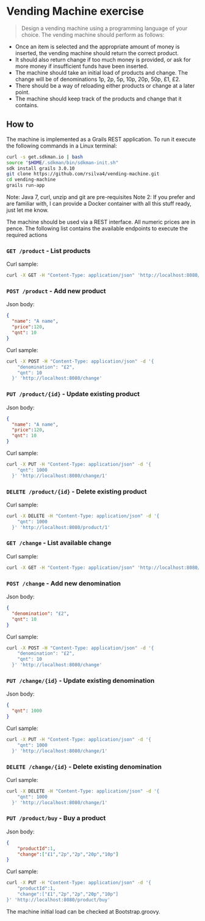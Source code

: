 # Vending Machine exercise

> Design a vending machine using a programming language of your choice.
  The vending machine should perform as follows:
  * Once an item is selected and the appropriate amount of money is inserted, the vending machine should return the correct product.
  * It should also return change if too much money is provided, or ask for more money if insufficient funds have been inserted.
  * The machine should take an initial load of products and change. The change will be of denominations 1p, 2p, 5p, 10p, 20p, 50p, £1, £2.
  * There should be a way of reloading either products or change at a later point.
  * The machine should keep track of the products and change that it contains.

## How to

The machine is implemented as a Grails REST application. To run it execute the following commands in a Linux terminal:

```bash
curl -s get.sdkman.io | bash
source "$HOME/.sdkman/bin/sdkman-init.sh"
sdk install grails 3.0.10
git clone https://github.com/rsilva4/vending-machine.git
cd vending-machine
grails run-app
```

Note: Java 7, curl, unzip and git are pre-requisites
Note 2: If you prefer and are familiar with, I can provide a Docker container with all this stuff ready, just let me know.

The machine should be used via a REST interface. All numeric prices are in pence. The following list contains the available endpoints to execute the required actions

### `GET /product` - List products

Curl sample:
```bash
curl -X GET -H "Content-Type: application/json" 'http://localhost:8080/product'
```

### `POST /product` - Add new product

Json body:
```json
{
  "name": "A name",
  "price":120,
  "qnt": 10
}
```

Curl sample:
```bash
curl -X POST -H "Content-Type: application/json" -d '{   
    "denomination": "£2",
    "qnt": 10
  }' 'http://localhost:8080/change'
```

### `PUT /product/{id}` - Update existing product

Json body:
```json
{
  "name": "A name",
  "price":120,
  "qnt": 10
}
```

Curl sample:
```bash
curl -X PUT -H "Content-Type: application/json" -d '{   
    "qnt": 1000
  }' 'http://localhost:8080/change/1'
```

### `DELETE /product/{id}` - Delete existing product

Curl sample:
```bash
curl -X DELETE -H "Content-Type: application/json" -d '{   
    "qnt": 1000
  }' 'http://localhost:8080/product/1'
```

### `GET /change` - List available change

Curl sample:
```bash
curl -X GET -H "Content-Type: application/json" 'http://localhost:8080/change'
```

### `POST /change` - Add new denomination

Json body:
```json
{
  "denomination": "£2",
  "qnt": 10
}
```

Curl sample:
```bash
curl -X POST -H "Content-Type: application/json" -d '{   
    "denomination": "£2",
    "qnt": 10
  }' 'http://localhost:8080/change'
```

### `PUT /change/{id}` - Update existing denomination

Json body:
```json
{
  "qnt": 1000
}
```

Curl sample:
```bash
curl -X PUT -H "Content-Type: application/json" -d '{   
    "qnt": 1000
  }' 'http://localhost:8080/change/1'
```

### `DELETE /change/{id}` - Delete existing denomination

Curl sample:
```bash
curl -X DELETE -H "Content-Type: application/json" -d '{   
    "qnt": 1000
  }' 'http://localhost:8080/change/1'
```

### `PUT /product/buy` - Buy a product

Json body:
```json
{
    "productId":1,
    "change":["£1","2p","2p","20p","10p"]
}
```

Curl sample:
```bash
curl -X PUT -H "Content-Type: application/json" -d '{
    "productId":1,
    "change":["£1","2p","2p","20p","10p"]
}' 'http://localhost:8080/product/buy'
```

The machine initial load can be checked at Bootstrap.groovy.
